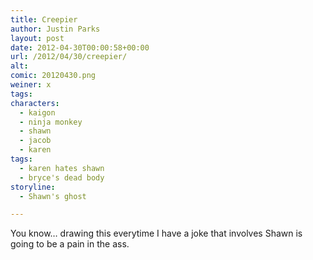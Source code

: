 ```yaml
---
title: Creepier
author: Justin Parks
layout: post
date: 2012-04-30T00:00:58+00:00
url: /2012/04/30/creepier/
alt: 
comic: 20120430.png
weiner: x
tags: 
characters:
  - kaigon
  - ninja monkey
  - shawn
  - jacob
  - karen
tags:
  - karen hates shawn
  - bryce's dead body
storyline:
  - Shawn's ghost

---
```

You know&#8230; drawing this everytime I have a joke that involves Shawn is going to be a pain in the ass.